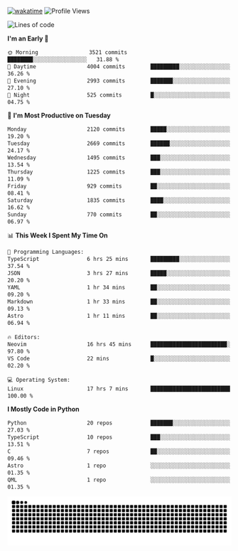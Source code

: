 [![wakatime](https://wakatime.com/badge/user/b920b284-3cde-4cd4-b72e-f7f22d050b16.svg)](https://wakatime.com/@b920b284-3cde-4cd4-b72e-f7f22d050b16)
![Profile Views](http://img.shields.io/badge/Profile%20Views-4586-blue)
<!--START_SECTION:waka-->
![Lines of code](https://img.shields.io/badge/From%20Hello%20World%20I%27ve%20Written-10.6%20million%20lines%20of%20code-blue)

**I'm an Early 🐤** 

```text
🌞 Morning                3521 commits        ████████░░░░░░░░░░░░░░░░░   31.88 % 
🌆 Daytime                4004 commits        █████████░░░░░░░░░░░░░░░░   36.26 % 
🌃 Evening                2993 commits        ███████░░░░░░░░░░░░░░░░░░   27.10 % 
🌙 Night                  525 commits         █░░░░░░░░░░░░░░░░░░░░░░░░   04.75 % 
```
📅 **I'm Most Productive on Tuesday** 

```text
Monday                   2120 commits        █████░░░░░░░░░░░░░░░░░░░░   19.20 % 
Tuesday                  2669 commits        ██████░░░░░░░░░░░░░░░░░░░   24.17 % 
Wednesday                1495 commits        ███░░░░░░░░░░░░░░░░░░░░░░   13.54 % 
Thursday                 1225 commits        ███░░░░░░░░░░░░░░░░░░░░░░   11.09 % 
Friday                   929 commits         ██░░░░░░░░░░░░░░░░░░░░░░░   08.41 % 
Saturday                 1835 commits        ████░░░░░░░░░░░░░░░░░░░░░   16.62 % 
Sunday                   770 commits         ██░░░░░░░░░░░░░░░░░░░░░░░   06.97 % 
```


📊 **This Week I Spent My Time On** 

```text
💬 Programming Languages: 
TypeScript               6 hrs 25 mins       █████████░░░░░░░░░░░░░░░░   37.54 % 
JSON                     3 hrs 27 mins       █████░░░░░░░░░░░░░░░░░░░░   20.20 % 
YAML                     1 hr 34 mins        ██░░░░░░░░░░░░░░░░░░░░░░░   09.20 % 
Markdown                 1 hr 33 mins        ██░░░░░░░░░░░░░░░░░░░░░░░   09.13 % 
Astro                    1 hr 11 mins        ██░░░░░░░░░░░░░░░░░░░░░░░   06.94 % 

🔥 Editors: 
Neovim                   16 hrs 45 mins      ████████████████████████░   97.80 % 
VS Code                  22 mins             █░░░░░░░░░░░░░░░░░░░░░░░░   02.20 % 

💻 Operating System: 
Linux                    17 hrs 7 mins       █████████████████████████   100.00 % 
```

**I Mostly Code in Python** 

```text
Python                   20 repos            ███████░░░░░░░░░░░░░░░░░░   27.03 % 
TypeScript               10 repos            ███░░░░░░░░░░░░░░░░░░░░░░   13.51 % 
C                        7 repos             ██░░░░░░░░░░░░░░░░░░░░░░░   09.46 % 
Astro                    1 repo              ░░░░░░░░░░░░░░░░░░░░░░░░░   01.35 % 
QML                      1 repo              ░░░░░░░░░░░░░░░░░░░░░░░░░   01.35 % 
```




<!--END_SECTION:waka-->
![Snake animation](https://raw.githubusercontent.com/timmypidashev/timmypidashev/main/commits.svg)
